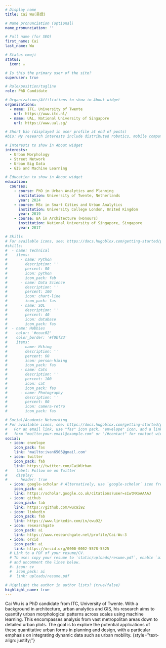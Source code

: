 ```yaml
---
# Display name
title: Cai Wu(吴偲)

# Name pronunciation (optional)
name_pronunciation: ''

# Full name (for SEO)
first_name: Cai
last_name: Wu

# Status emoji
status:
  icon: ☕️

# Is this the primary user of the site?
superuser: true

# Role/position/tagline
role: PhD Candidate

# Organizations/Affiliations to show in About widget
organizations:
  - name: ITC, University of Twente
    url: https://www.itc.nl/
  - name: UAL, National University of Singapore
    url: https://www.ual.sg/

# Short bio (displayed in user profile at end of posts)
#bio: My research interests include distributed robotics, mobile computing and programmable matter.

# Interests to show in About widget
interests:
  - Urban Morphology
  - Street Network
  - Urban Big Data
  - GIS and Machine Learning

# Education to show in About widget
education:
  courses:
    - course: PhD in Urban Analytics and Planning
      institution: University of Twente, Netherlands
      year: 2024
    - course: MSc in Smart Cities and Urban Analytics
      institution: University College London, United Kingdom
      year: 2019
    - course: BA in Architecture (Honours)
      institution: National University of Singapore, Singapore
      year: 2017

# Skills
# For available icons, see: https://docs.hugoblox.com/getting-started/page-builder/#icons
#skills:
#  - name: Technical
#    items:
#      - name: Python
#        description: ''
#        percent: 80
#        icon: python
#        icon_pack: fab
#      - name: Data Science
#        description: ''
#        percent: 100
#        icon: chart-line
#        icon_pack: fas
#      - name: SQL
#        description: ''
#        percent: 40
#        icon: database
#        icon_pack: fas
#  - name: Hobbies
#    color: '#eeac02'
#    color_border: '#f0bf23'
#    items:
#      - name: Hiking
#        description: ''
#        percent: 60
#        icon: person-hiking
#        icon_pack: fas
#      - name: Cats
#        description: ''
#        percent: 100
#        icon: cat
#        icon_pack: fas
#      - name: Photography
#        description: ''
#        percent: 80
#        icon: camera-retro
#        icon_pack: fas

# Social/Academic Networking
# For available icons, see: https://docs.hugoblox.com/getting-started/page-builder/#icons
#   For an email link, use "fas" icon pack, "envelope" icon, and a link in the
#   form "mailto:your-email@example.com" or "/#contact" for contact widget.
social:
  - icon: envelope
    icon_pack: fas
    link: 'mailto:ivan6505@gmail.com'
  - icon: twitter
    icon_pack: fab
    link: https://twitter.com/CaiWUrban
#    label: Follow me on Twitter
#    display:
#      header: true
  - icon: google-scholar # Alternatively, use `google-scholar` icon from `ai` icon pack
    icon_pack: ai
    link: https://scholar.google.co.uk/citations?user=sIwtMXoAAAAJ
  - icon: github
    icon_pack: fab
    link: https://github.com/wucai92
  - icon: linkedin
    icon_pack: fab
    link: https://www.linkedin.com/in/cwu92/
  - icon: researchgate
    icon_pack: ai
    link: https://www.researchgate.net/profile/Cai-Wu-3
  - icon: orcid
    icon_pack: ai
    link: https://orcid.org/0000-0002-5578-5525
  # Link to a PDF of your resume/CV.
  # To use: copy your resume to `static/uploads/resume.pdf`, enable `ai` icons in `params.yaml`,
  # and uncomment the lines below.
  #- icon: cv
  #  icon_pack: ai
  #  link: uploads/resume.pdf

# Highlight the author in author lists? (true/false)
highlight_name: true
---
```


Cai Wu is a PhD candidate from ITC, University of Twente. With a background in architecture, urban analytics and GIS, his research aims to quantify urban morphological patterns across scales using machine learning. This encompasses analysis from vast metropolitan areas down to detailed urban plots. The goal is to explore the potential applications of these quantitative urban forms in planning and design, with a particular emphasis on integrating dynamic data such as urban mobility.
{style="text-align: justify;"}
